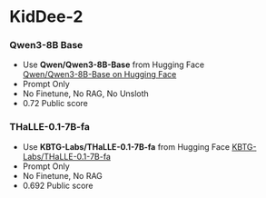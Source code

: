 # KidDee-2

### Qwen3-8B Base
- Use **Qwen/Qwen3-8B-Base** from Hugging Face  
 [Qwen/Qwen3-8B-Base on Hugging Face](https://huggingface.co/Qwen/Qwen3-8B-Base)
- Prompt Only
- No Finetune, No RAG, No Unsloth
- 0.72 Public score

### THaLLE-0.1-7B-fa
- Use **KBTG-Labs/THaLLE-0.1-7B-fa** from Hugging Face
 [KBTG-Labs/THaLLE-0.1-7B-fa](https://huggingface.co/Qwen/Qwen3-8B-Base)
- Prompt Only
- No Finetune, No RAG
- 0.692 Public score
